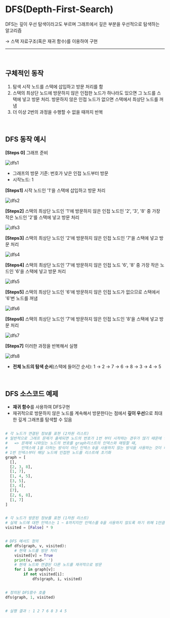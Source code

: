 


# DFS(Depth-First-Search)

 DFS는 깊이 우선 탐색이라고도 부르며 그래프에서 깊은 부분을 우선적으로 탐색하는 알고리즘
 
 → 스택 자료구조(혹은 재귀 함수)를 이용하여 구현
 
 ***
<br>

 
## 구체적인 동작 


   1. 탐색 시작 노드를 스택에 삽입하고 방문 처리를 함
   2. 스택의 최상단 노드에 방문하지 않은 인접한 노드가 하나라도 있으면 그 노드를 스택에 넣고 방문 처리.
      방문하지 않은 인접 노드가 없으면 스택에서 최상단 노드를 꺼냄
  3. 더 이상 2번의 과정을 수행할 수 없을 때까지 반복

<br>

## DFS 동작 예시
**[Steps 0]** 그래프 준비
  
![dfs1](/algorithm/resources/img/dfs1.png)

   + 그래프의 방문 기준: 번호가 낮은 인접 노드부터 방문
   + 시작노드: 1
   

**[Steps1]** 시작 노드인 '1'을 스택에 삽입하고 방문 처리

![dfs2](/algorithm/resources/img/dfs2.png)

**[Steps2]** 스택의 최상단 노드인 '1'에 방문하지 않은 인접 노드인 '2', '3', '8' 중 가장 작은 노드인 '2'를 스택에 넣고 방문 처리

![dfs3](/algorithm/resources/img/dfs3.png)

**[Steps3]** 스택의 최상단 노드인 '2'에 방문하지 않은 인접 노드인 '7'을 스택에 넣고 방문 처리

![dfs4](/algorithm/resources/img/dfs4.png)

**[Steps4]** 스택의 최상단 노드인 '7'에 방문하지 않은 인접 노드 '6', '8' 중 가장 작은 노드인 '6'을 스택에 넣고 방문 처리

![dfs5](/algorithm/resources/img/dfs5.png)

**[Steps5]** 스택의 최상단 노드인 '6'에 방문하지 않은 인접 노드가 없으므로 스택에서 '6'번 노드를 꺼냄

![dfs6](/algorithm/resources/img/dfs6.png)

**[Steps6]** 스택의 최상단 노드인 '7'에 방문하지 않은 인접 노드인 '8'을 스택에 넣고 방문 처리

![dfs7](/algorithm/resources/img/dfs7.png)

 **[Steps7]** 이러한 과정을 반복해서 실행

 ![dfs8](/algorithm/resources/img/dfs8.png)


 - **전체 노드의 탐색 순서**(스택에 들어간 순서): 1 → 2 → 7 → 6 → 8 → 3 → 4 → 5

<br>

## DFS 소스코드 예제

- **재귀 함수**를 사용하여 DFS구현
-  재귀적으로 방문하지 않은 노드를 계속해서 방문한다는 점에서 **깊이 우선**으로 최대한 깊게 그래프를 탐색할 수 있음

```python

# 각 노드가 연결된 정보를 표현 (2차원 리스트)
# 일반적으로 그래프 문제가 출제되면 노드의 번호가 1번 부터 시작하는 경우가 많기 때문에 인덱스 0에 대한 내용은 비워둘 것(사용 X)
#   => 문제에 나와있는 노드의 번호를 graph리스트의 인덱스와 매핑할 때, 
#      인덱스에 1을 더하는 방식이 아닌 인덱스 0을 사용하지 않는 방식을 사용하는 것이 더 직관적!
# 1번 인덱스부터 해당 노드에 인접한 노드를 리스트에 초기화
graph = [
  [], 
  [2, 3, 8], 
  [1, 7],
  [1, 4, 5],
  [3, 5],
  [3, 4],
  [7],
  [2, 6, 8],
  [1, 7]
]


# 각 노드가 방문된 정보를 표현 (1차원 리스트)
# 실제 노드에 대한 인덱스는 1 ~ 8까지지만 인덱스를 0을 사용하지 않도록 하기 위해 1만큼 더 큰 크기로 1차원 리스트를 초기화
visited = [False] * 9


# DFS 메서드 정의
def dfs(graph, v, visited):
    # 현재 노드를 방문 처리
    visited[v] = True
    print(v, end=' ')
    # 현재 노드와 연결된 다른 노드를 재귀적으로 방문
    for i in graph[v]:
        if not visited[i]:
            dfs(graph, i, visited)


# 정의된 DFS함수 호출
dfs(graph, 1, visited)


# 실행 결과 : 1 2 7 6 8 3 4 5

```
             
